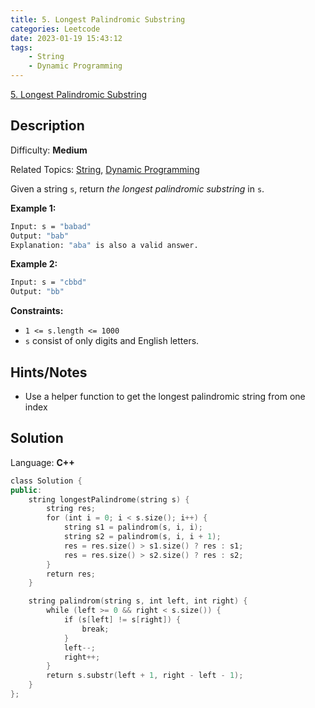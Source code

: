 ```yaml
---
title: 5. Longest Palindromic Substring
categories: Leetcode
date: 2023-01-19 15:43:12
tags:
    - String
    - Dynamic Programming
---
```


[5\. Longest Palindromic Substring](https://leetcode.com/problems/longest-palindromic-substring/)

## Description

Difficulty: **Medium**

Related Topics: [String](https://leetcode.com/tag/string/), [Dynamic Programming](https://leetcode.com/tag/dynamic-programming/)

Given a string `s`, return _the longest_ <span data-keyword="palindromic-string">_palindromic_</span> <span data-keyword="substring-nonempty">_substring_</span> in `s`.

**Example 1:**

```bash
Input: s = "babad"
Output: "bab"
Explanation: "aba" is also a valid answer.
```

**Example 2:**

```bash
Input: s = "cbbd"
Output: "bb"
```

**Constraints:**

* `1 <= s.length <= 1000`
* `s` consist of only digits and English letters.

## Hints/Notes

* Use a helper function to get the longest palindromic string from one index

## Solution

Language: **C++**

```C++
class Solution {
public:
    string longestPalindrome(string s) {
        string res;
        for (int i = 0; i < s.size(); i++) {
            string s1 = palindrom(s, i, i);
            string s2 = palindrom(s, i, i + 1);
            res = res.size() > s1.size() ? res : s1;
            res = res.size() > s2.size() ? res : s2;
        }
        return res;
    }

    string palindrom(string s, int left, int right) {
        while (left >= 0 && right < s.size()) {
            if (s[left] != s[right]) {
                break;
            }
            left--;
            right++;
        }
        return s.substr(left + 1, right - left - 1);
    }
};
```
